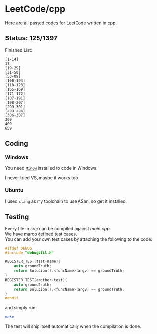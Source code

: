 # LeetCode/cpp

Here are all passed codes for LeetCode written in cpp.

## Status: 125/1397

Finished List:

	[1-14]
	17
	[19-29]
	[31-50]
	[53-89]
	[100-104]
	[118-123]
	[165-169]
	[171-172]
	[187-191]
	[198-207]
	[299-301]
	[303-304]
	[306-307]
	309
	409
	659

## Coding

### Windows

You need [`MinGw`](http://www.mingw.org/) installed to code in Windows.

I never tried VS, maybe it works too.

### Ubuntu

I used `clang` as my toolchain to use ASan, so get it installed.

## Testing

Every file in _src/_ can be compiled against _main.cpp_.  
We have marco defined test cases.   
You can add your own test cases by attaching the following to the code:  

```cpp
#ifdef DEBUG
#include "debugUtil.h"

REGISTER_TEST(test-name){
    auto groundTruth;
    return Solution().<funcName>(argv) == groundTruth;
}
REGISTER_TEST(another-test){
    auto groundTruth;
    return Solution().<funcName>(argv) == groundTruth;
}
#endif
```

and simply run:

```sh
make
```

The test will ship itself automatically when the compilation is done.